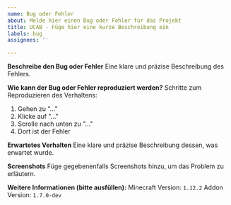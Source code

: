 ```yaml
---
name: Bug oder Fehler
about: Melde hier einen Bug oder Fehler für das Projekt
title: UCAB - Füge hier eine kurze Beschreibung ein
labels: bug
assignees: ''

---
```


**Beschreibe den Bug oder Fehler**
Eine klare und präzise Beschreibung des Fehlers.

**Wie kann der Bug oder Fehler reproduziert werden?**
Schritte zum Reproduzieren des Verhaltens:
1. Gehen zu "..."
2. Klicke auf "..."
3. Scrolle nach unten zu "..."
4. Dort ist der Fehler

**Erwartetes Verhalten**
Eine klare und präzise Beschreibung dessen, was erwartet wurde.

**Screenshots**
Füge gegebenenfalls Screenshots hinzu, um das Problem zu erläutern.

**Weitere Informationen (bitte ausfüllen):**
Minecraft Version: `1.12.2`
Addon Version: `1.7.0-dev`
